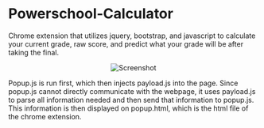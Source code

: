 # Powerschool-Calculator
Chrome extension that utilizes jquery, bootstrap, and javascript to calculate your current grade, raw score, and predict what your grade will be after taking the final.

<p align="center">
  <img scr = "Screenshot_107.png" alt = "Screenshot"/>
</p>

Popup.js is run first, which then injects payload.js into the page. Since popup.js cannot directly communicate with the webpage, it uses payload.js to parse all information needed and then send that information to popup.js. This information is then displayed on popup.html, which is the html file of the chrome extension.
